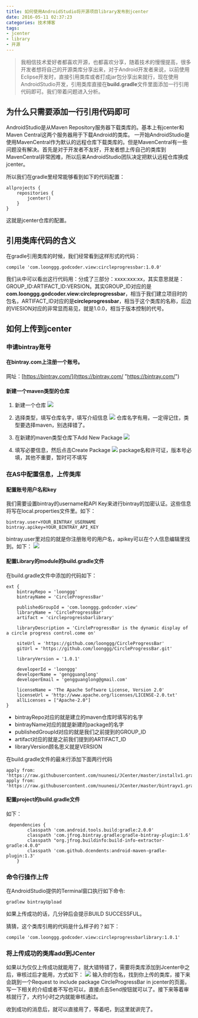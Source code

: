 ```yaml
---
title: 如何使用AndroidStudio将开源项目library发布到jcenter
date: 2016-05-11 02:37:23
categories: 技术博客
tags: 
- jcenter
- library
- 开源
---
```

>我相信技术爱好者都喜欢开源，也都喜欢分享，随着技术的慢慢提高，很多开发者想将自己的开源类库分享出来，对于Android开发者来说，以前使用Eclipse开发时，直接引用类库或者打成jar包分享出来就行，现在使用AndroidStudio开发，引用类库直接在**build.gradle**文件里面添加一行引用代码即可。我们带着问题进入分析。

## 为什么只需要添加一行引用代码即可

AndroidStudio是从Maven Repository服务器下载类库的。基本上有jcenter和Maven Central这两个服务器用于下载Android的类库。 一开始AndroidStudio是使用MavenCentral作为默认的远程仓库下载类库的。但是MavenCentral有一些问题没有解决。首先是对于开发者不友好，开发者想上传自己的类库到MavenCentral非常困难，所以后来AndroidStudio团队决定把默认远程仓库换成jcenter。

所以我们在gradle里经常能够看到如下的代码配置：
```
allprojects {
    repositories {
        jcenter()
    }
}
```
这就是jcenter仓库的配置。
 <!--more-->
## 引用类库代码的含义
在gradle引用类库的时候，我们经常看到这样形式的代码：
```
compile 'com.loonggg.godcoder.view:circleprogressbar:1.0.0'
```
我们从中可以看出这行代码用：分成了三部分：xxxx:xxx:xx，其实意思就是：GROUP_ID:ARTIFACT_ID:VERSION。其实GROUP_ID对应的是**com.loonggg.godcoder.view:circleprogressbar**，相当于我们建立项目时的包名，ARTIFACT_ID对应的是**circleprogressbar**，相当于这个类库的名称，后边的VIESION对应的非常显而易见，就是1.0.0，相当于版本控制的代号。

## 如何上传到jcenter
### 申请bintray账号

#### 在bintray.com上注册一个账号。
网址：[https://bintray.com/](https://bintray.com/ "https://bintray.com/")
#### 新建一个maven类型的仓库
1. 新建一个仓库
![](http://7xsgef.com1.z0.glb.clouddn.com/11.png)
2. 选择类型，填写仓库名字，填写介绍信息
![](http://7xsgef.com1.z0.glb.clouddn.com/2.png)
仓库名字有用，一定得记住，类型要选择maven，别选择错了。

3. 在新建的maven类型仓库下Add New Package
![](http://7xsgef.com1.z0.glb.clouddn.com/3.png)
4. 填写必要信息，然后点击Create Package
![](http://7xsgef.com1.z0.glb.clouddn.com/4.png)
package名和许可证，版本号必填，其他不重要，暂时可不填写

### 在AS中配置信息，上传类库
#### 配置账号用户名和key
我们需要设置bintray的username和API Key来进行bintray的加密认证。这些信息将写在local.properties文件里。如下：
```
bintray.user=YOUR_BINTRAY_USERNAME
bintray.apikey=YOUR_BINTRAY_API_KEY
```
bintray.user里对应的就是你注册账号的用户名，apikey可以在个人信息编辑里找到。如下：
![](http://7xsgef.com1.z0.glb.clouddn.com/6.png)
#### 配置Library的module的build.gradle文件
在build.gradle文件中添加的代码如下：
```
ext {
    bintrayRepo = 'loonggg'
    bintrayName = 'CircleProgressBar'

    publishedGroupId = 'com.loonggg.godcoder.view'
    libraryName = 'CircleProgressBar'
    artifact = 'circleprogressbarlibrary'

    libraryDescription = 'CircleProgressBar is the dynamic display of a circle progress control.come on'

    siteUrl = 'https://github.com/loonggg/CircleProgressBar'
    gitUrl = 'https://github.com/loonggg/CircleProgressBar.git'

    libraryVersion = '1.0.1'

    developerId = 'loonggg'
    developerName = 'gengguanglong'
    developerEmail = 'gengguanglong@gmail.com'

    licenseName = 'The Apache Software License, Version 2.0'
    licenseUrl = 'http://www.apache.org/licenses/LICENSE-2.0.txt'
    allLicenses = ["Apache-2.0"]
}
```
* bintrayRepo对应的就是建立的maven仓库时填写的名字
* bintrayName对应的就是新建的package的名字
* publishedGroupId对应的就是我们之前提到的GROUP_ID
* artifact对应的就是之前我们提到的ARTIFACT_ID
* libraryVersion顾名思义就是VERSION

在build.gradle文件的最末行添加下面两行代码
```
apply from: 'https://raw.githubusercontent.com/nuuneoi/JCenter/master/installv1.gradle'
apply from: 'https://raw.githubusercontent.com/nuuneoi/JCenter/master/bintrayv1.gradle'
```
#### 配置project的build.gradle文件
如下：
```
 dependencies {
        classpath 'com.android.tools.build:gradle:2.0.0'
        classpath 'com.jfrog.bintray.gradle:gradle-bintray-plugin:1.6'
        classpath "org.jfrog.buildinfo:build-info-extractor-gradle:4.0.0"
        classpath 'com.github.dcendents:android-maven-gradle-plugin:1.3'
    }
```
### 命令行操作上传
在AndroidStudio提供的Terminal窗口执行如下命令:
```
gradlew bintrayUpload
```
如果上传成功的话，几分钟后会提示BUILD SUCCESSFUL。

猜猜，这个类库引用的代码是什么样子的？如下：
```
compile 'com.loonggg.godcoder.view:circleprogressbarlibrary:1.0.1'
```

### 将上传成功的类库add到JCenter
如果以为仅仅上传成功就能用了，就大错特错了，需要将类库添加到Jcenter中之后，审核过后才能用，方式如下：
![](http://7xsgef.com1.z0.glb.clouddn.com/8.png)
输入你的包名，找到你上传的类库，接下来会跳到一个Request to include package CircleProgressBar in jcenter的页面，写一下相关的介绍或者不写也可以，直接点击Send按钮就可以了。接下来等着审核就行了，大约1小时之内就能审核通过。

收到成功的消息后，就可以直接用了，等着吧，到这里就讲完了。

